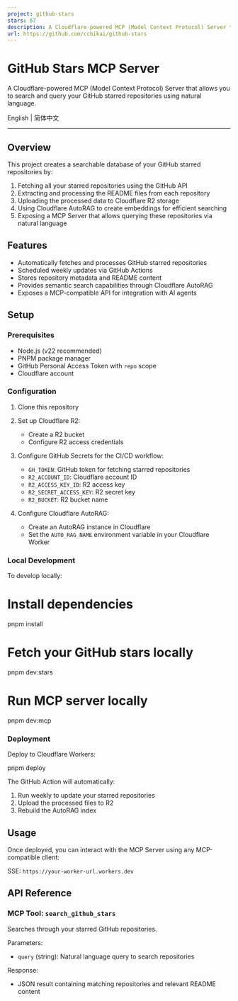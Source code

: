 ```yaml
---
project: github-stars
stars: 67
description: A Cloudflare-powered MCP (Model Context Protocol) Server that allows you to search and query your GitHub starred repositories using natural language.
url: https://github.com/ccbikai/github-stars
---
```


GitHub Stars MCP Server
=======================

A Cloudflare-powered MCP (Model Context Protocol) Server that allows you to search and query your GitHub starred repositories using natural language.

English | 简体中文

* * *

Overview
--------

This project creates a searchable database of your GitHub starred repositories by:

1.  Fetching all your starred repositories using the GitHub API
2.  Extracting and processing the README files from each repository
3.  Uploading the processed data to Cloudflare R2 storage
4.  Using Cloudflare AutoRAG to create embeddings for efficient searching
5.  Exposing a MCP Server that allows querying these repositories via natural language

Features
--------

-   Automatically fetches and processes GitHub starred repositories
-   Scheduled weekly updates via GitHub Actions
-   Stores repository metadata and README content
-   Provides semantic search capabilities through Cloudflare AutoRAG
-   Exposes a MCP-compatible API for integration with AI agents

Setup
-----

### Prerequisites

-   Node.js (v22 recommended)
-   PNPM package manager
-   GitHub Personal Access Token with `repo` scope
-   Cloudflare account

### Configuration

1.  Clone this repository
    
2.  Set up Cloudflare R2:
    
    -   Create a R2 bucket
    -   Configure R2 access credentials
3.  Configure GitHub Secrets for the CI/CD workflow:
    
    -   `GH_TOKEN`: GitHub token for fetching starred repositories
    -   `R2_ACCOUNT_ID`: Cloudflare account ID
    -   `R2_ACCESS_KEY_ID`: R2 access key
    -   `R2_SECRET_ACCESS_KEY`: R2 secret key
    -   `R2_BUCKET`: R2 bucket name
4.  Configure Cloudflare AutoRAG:
    
    -   Create an AutoRAG instance in Cloudflare
    -   Set the `AUTO_RAG_NAME` environment variable in your Cloudflare Worker

### Local Development

To develop locally:

# Install dependencies
pnpm install

# Fetch your GitHub stars locally
pnpm dev:stars

# Run MCP server locally
pnpm dev:mcp

### Deployment

Deploy to Cloudflare Workers:

pnpm deploy

The GitHub Action will automatically:

1.  Run weekly to update your starred repositories
2.  Upload the processed files to R2
3.  Rebuild the AutoRAG index

Usage
-----

Once deployed, you can interact with the MCP Server using any MCP-compatible client:

SSE: `https://your-worker-url.workers.dev`

API Reference
-------------

### MCP Tool: `search_github_stars`

Searches through your starred GitHub repositories.

Parameters:

-   `query` (string): Natural language query to search repositories

Response:

-   JSON result containing matching repositories and relevant README content
